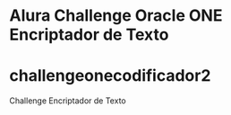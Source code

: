 # Alura Challenge Oracle ONE Encriptador de Texto
# challengeonecodificador2
 Challenge Encriptador de Texto
